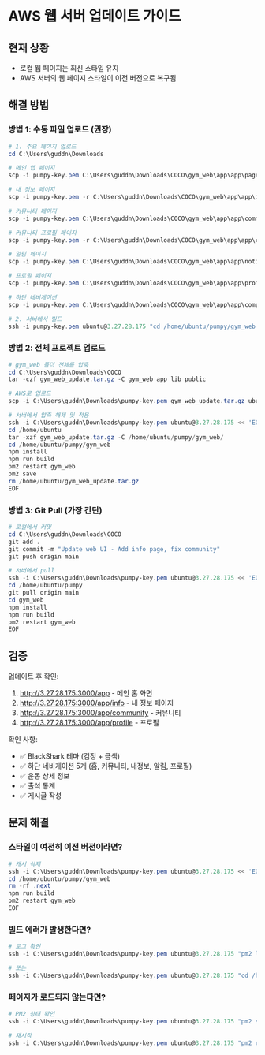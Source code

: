 # AWS 웹 서버 업데이트 가이드

## 현재 상황
- 로컬 웹 페이지는 최신 스타일 유지
- AWS 서버의 웹 페이지 스타일이 이전 버전으로 복구됨

## 해결 방법

### 방법 1: 수동 파일 업로드 (권장)

```powershell
# 1. 주요 페이지 업로드
cd C:\Users\guddn\Downloads

# 메인 앱 페이지
scp -i pumpy-key.pem C:\Users\guddn\Downloads\COCO\gym_web\app\app\page.tsx ubuntu@3.27.28.175:/home/ubuntu/pumpy/gym_web/app/app/

# 내 정보 페이지
scp -i pumpy-key.pem -r C:\Users\guddn\Downloads\COCO\gym_web\app\app\info ubuntu@3.27.28.175:/home/ubuntu/pumpy/gym_web/app/app/

# 커뮤니티 페이지
scp -i pumpy-key.pem C:\Users\guddn\Downloads\COCO\gym_web\app\app\community\page.tsx ubuntu@3.27.28.175:/home/ubuntu/pumpy/gym_web/app/app/community/

# 커뮤니티 프로필 페이지
scp -i pumpy-key.pem -r C:\Users\guddn\Downloads\COCO\gym_web\app\app\community\profile ubuntu@3.27.28.175:/home/ubuntu/pumpy/gym_web/app/app/community/

# 알림 페이지
scp -i pumpy-key.pem C:\Users\guddn\Downloads\COCO\gym_web\app\app\notifications\page.tsx ubuntu@3.27.28.175:/home/ubuntu/pumpy/gym_web/app/app/notifications/

# 프로필 페이지
scp -i pumpy-key.pem C:\Users\guddn\Downloads\COCO\gym_web\app\app\profile\page.tsx ubuntu@3.27.28.175:/home/ubuntu/pumpy/gym_web/app/app/profile/

# 하단 네비게이션
scp -i pumpy-key.pem C:\Users\guddn\Downloads\COCO\gym_web\app\app\components\BottomNav.tsx ubuntu@3.27.28.175:/home/ubuntu/pumpy/gym_web/app/app/components/

# 2. 서버에서 빌드
ssh -i pumpy-key.pem ubuntu@3.27.28.175 "cd /home/ubuntu/pumpy/gym_web && npm run build && pm2 restart gym_web"
```

### 방법 2: 전체 프로젝트 업로드

```powershell
# gym_web 폴더 전체를 압축
cd C:\Users\guddn\Downloads\COCO
tar -czf gym_web_update.tar.gz -C gym_web app lib public

# AWS로 업로드
scp -i C:\Users\guddn\Downloads\pumpy-key.pem gym_web_update.tar.gz ubuntu@3.27.28.175:/home/ubuntu/

# 서버에서 압축 해제 및 적용
ssh -i C:\Users\guddn\Downloads\pumpy-key.pem ubuntu@3.27.28.175 << 'EOF'
cd /home/ubuntu
tar -xzf gym_web_update.tar.gz -C /home/ubuntu/pumpy/gym_web/
cd /home/ubuntu/pumpy/gym_web
npm install
npm run build
pm2 restart gym_web
pm2 save
rm /home/ubuntu/gym_web_update.tar.gz
EOF
```

### 방법 3: Git Pull (가장 간단)

```powershell
# 로컬에서 커밋
cd C:\Users\guddn\Downloads\COCO
git add .
git commit -m "Update web UI - Add info page, fix community"
git push origin main

# 서버에서 pull
ssh -i C:\Users\guddn\Downloads\pumpy-key.pem ubuntu@3.27.28.175 << 'EOF'
cd /home/ubuntu/pumpy
git pull origin main
cd gym_web
npm install
npm run build
pm2 restart gym_web
EOF
```

## 검증

업데이트 후 확인:
1. http://3.27.28.175:3000/app - 메인 홈 화면
2. http://3.27.28.175:3000/app/info - 내 정보 페이지
3. http://3.27.28.175:3000/app/community - 커뮤니티
4. http://3.27.28.175:3000/app/profile - 프로필

확인 사항:
- ✅ BlackShark 테마 (검정 + 금색)
- ✅ 하단 네비게이션 5개 (홈, 커뮤니티, 내정보, 알림, 프로필)
- ✅ 운동 상세 정보
- ✅ 출석 통계
- ✅ 게시글 작성

## 문제 해결

### 스타일이 여전히 이전 버전이라면?

```powershell
# 캐시 삭제
ssh -i C:\Users\guddn\Downloads\pumpy-key.pem ubuntu@3.27.28.175 << 'EOF'
cd /home/ubuntu/pumpy/gym_web
rm -rf .next
npm run build
pm2 restart gym_web
EOF
```

### 빌드 에러가 발생한다면?

```powershell
# 로그 확인
ssh -i C:\Users\guddn\Downloads\pumpy-key.pem ubuntu@3.27.28.175 "pm2 logs gym_web --lines 50"

# 또는
ssh -i C:\Users\guddn\Downloads\pumpy-key.pem ubuntu@3.27.28.175 "cd /home/ubuntu/pumpy/gym_web && npm run build"
```

### 페이지가 로드되지 않는다면?

```powershell
# PM2 상태 확인
ssh -i C:\Users\guddn\Downloads\pumpy-key.pem ubuntu@3.27.28.175 "pm2 status"

# 재시작
ssh -i C:\Users\guddn\Downloads\pumpy-key.pem ubuntu@3.27.28.175 "pm2 restart all"
```


